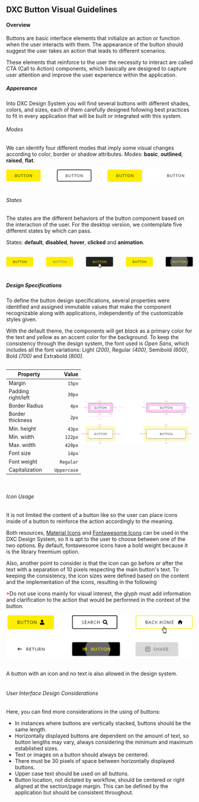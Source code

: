 ## DXC Button Visual Guidelines

#### Overview

Buttons are basic interface elements that initialize an action or function when the user interacts with them. The appearance of the button should suggest the user takes an action that leads to different scenarios.

These elements that reinforce to the user the necessity to interact are called CTA (Call to Action) components, which basically are designed to capture user attention and improve the user experience within the application.
<br>

##### *Appereance*

Into DXC Design System you will find several buttons with different shades, colors, and sizes, each of them carefully designed following best practices to fit in every application that will be built or integrated with this system.
<br>

###### Modes

We can identify four different modes that imply some visual changes according to color, border or shadow attributes.
Modes: __basic__, __outlined__, __raised__, __flat__.
<br>
<div style="display: flex; justify-content: center;">
<img src="images/button_modes.png" alt="Button modes example">
</div>
<br>

###### States

The states are the different behaviors of the button component based on the interaction of the user.
For the desktop version, we contemplate five different states by which can pass.

States: __default__, __disabled__, __hover__, __clicked__ and __animation__.  
<br>
<div style="display: flex; justify-content: center;">
<img src="images/button_states.png" alt="Button states example">
</div>
<br>

##### *Design Specifications*

To define the button design specifications, several properties were identified and assigned immutable values ​​that make the component recognizable along with applications, independently of the customizable styles given.

With the default theme, the components will get *black* as a primary color for the text and *yellow* as an accent color for the background. 
To keep the consistency through the design system, the font used is *Open Sans*, which includes all the font variations: Light *(200)*, Regular *(400)*, Semibold *(600)*, Bold *(700)* and Extrabold *(800)*.

<div style="display: flex; align-items: center;"> 

| Property           | Value|
|--------------------|------:|
| Margin            | `15px` |
| Padding right/left | `30px` |
| Border Radius | `4px` |
| Border thickness| `2px` |
| Min. height| `43px` |
| Min. width| `122px` |
| Max. width| `420px` |
| Font size| `14px` |
| Font weight| `Regular` |
| Capitalization | `Uppercase` |

<img src="images/button_specs.png" style="width: 60%">

</div>
<br>

###### Icon Usage

It is not limited the content of a button like so the user can place icons inside of a button to reinforce the action accordingly to the meaning.

Both resources, [Material Icons](https://material.io/tools/icons) and [Fontawesome Icons](https://fontawesome.com/icons) can be used in the DXC Design System, so it is apt to the user to choose between one of the two options.
By default, fontawesome icons have a bold weight because it is the library freemium option. 

Also, another point to consider is that the icon can go before or after the text with a separation of 10 pixels respecting the main button's text. To keeping the consistency, the icon sizes were defined based on the content and the implementation of the icons, resulting in the following 

<span style="color: red">*</span>Do not use icons mainly for visual interest, the glyph must add information and clarification to the action that would be performed in the context of the button.
<br>

<div style="display: flex; justify-content: center;">
<img src="images/button_icon.png" alt="Button with icon examples">
</div>
<br>
<br>
A button with an icon and no text is also allowed in the design system.

<br>
<br>

###### User Interface Design Considerations

Here, you can find more considerations in the using of buttons:

- In instances where buttons are vertically stacked, buttons should be the same length.
- Horizontally displayed buttons are dependent on the amount of text, so button lengths may vary, always considering the minimum and maximum established sizes.
- Text or images on a button should always be centered.
- There must be 30 pixels of space between horizontally displayed buttons.
- Upper case text should be used on all buttons.
- Button location, not dictated by workflow, should be centered or right aligned at the section/page margin. This can be defined by the application but should be consistent throughout.

